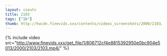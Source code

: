 ```yaml
--- 
layout: sieutv
title: 2103
tags: ["1k"]
thumb: http://hwcdn.finevids.xxx/contents/videos_screenshots/2000/2103/preview.mp4.jpg
---
```

{% include video src="http://www.finevids.xxx/get_file/1/806712cf4e8815392950e0bc904e5013/2000/2103/2103.mp4/" %} 
